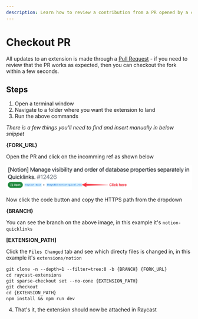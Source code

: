 ```yaml
---
description: Learn how to review a contribution from a PR opened by a contributor.
---
```


# Checkout PR

All updates to an extension is made through a [Pull Request](https://github.com/raycast/extensions/pulls) - if you need to review that the PR works as expected, then you can checkout the fork within a few seconds.

## Steps

1) Open a terminal window
2) Navigate to a folder where you want the extension to land
3) Run the above commands

_There is a few things you'll need to find and insert manually in below snippet_

**{FORK_URL}**

Open the PR and click on the incomming ref as shown below

![](../.gitbook/assets/go-to-ref.png)

Now click the code button and copy the HTTPS path from the dropdown

**{BRANCH}**

You can see the branch on the above image, in this example it's `notion-quicklinks`

**[EXTENSION_PATH]**

Click the `Files Changed` tab and see which directy files is changed in, in this example it's `extensions/notion`

```
git clone -n --depth=1 --filter=tree:0 -b {BRANCH} {FORK_URL}
cd raycast-extensions
git sparse-checkout set --no-cone {EXTENSION_PATH}
git checkout
cd {EXTENSION_PATH}
npm install && npm run dev
```

4) That's it, the extension should now be attached in Raycast
